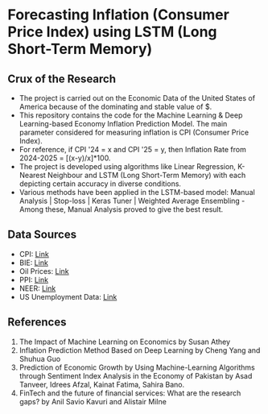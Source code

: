 # Forecasting Inflation (Consumer Price Index) using LSTM (Long Short-Term Memory)

## Crux of the Research
* The project is carried out on the Economic Data of the United States of America because of the dominating and stable value of $.
* This repository contains the code for the Machine Learning & Deep Learning-based Economy Inflation Prediction Model. The main parameter considered for measuring inflation is CPI (Consumer Price Index).
* For reference, if CPI '24 = x and CPI '25 = y, then Inflation Rate from 2024-2025 = [(x-y)/x]*100.
* The project is developed using algorithms like Linear Regression, K-Nearest Neighbour and LSTM (Long Short-Term Memory) with each depicting certain accuracy in diverse conditions.
* Various methods have been applied in the LSTM-based model: Manual Analysis | Stop-loss | Keras Tuner | Weighted Average Ensembling - Among these, Manual Analysis proved to give the best result.

## Data Sources
* CPI:  [Link](https://www.bls.gov/cpi/data.htm)
* BIE:  [Link](https://www.atlantafed.org/research/inflationproject/bie.aspx)
* Oil Prices:  [Link](https://tradingeconomics.com/commodity/crude-oil)
* PPI:  [Link](https://fred.stlouisfed.org/series/PPIACO)
* NEER:  [Link](https://fred.stlouisfed.org/series/NBUSBIS)
* US Unemployment Data:  [Link](https://www.kaggle.com/datasets/axeltorbenson/unemployment-data-19482021)

## References
1. The Impact of Machine Learning on Economics by Susan Athey
2. Inflation Prediction Method Based on Deep Learning by Cheng Yang and Shuhua Guo
3. Prediction of Economic Growth by Using Machine-Learning Algorithms through Sentiment Index Analysis in the Economy of Pakistan by Asad Tanveer, Idrees Afzal, Kainat Fatima, Sahira Bano.
4. FinTech and the future of financial services: What are the research gaps? by Anil Savio Kavuri and Alistair Milne
